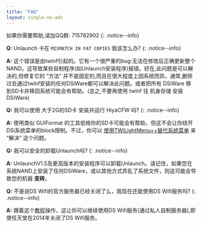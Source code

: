 ```yaml
---
title: "FAQ"
layout: single-no-ads
---
```


如果你需要帮助,请加QQ群: 715782902
{: .notice--info}

<a name="faq_fatmismatch" />**Q:** Unlaunch 卡在 `MISMATCH IN FAT COPIES` 我该怎么办?
{: .notice--info}

**A:** 这个错误是由twlnf引起的。它有一个很严重的bug:无法在修改后正确更新整个NAND。这导致某些自制程序(如Unlaunch安装程序)报错。好在,此问题是可以解决的,但修复它的 “方法” 并不是固定的,而且在很大程度上因系统而异。通常,删除过去通过twlnf安装的任何DSiWare都可以解决此问题。或者把所有 DSiWare 移到SD卡并移回系统可能会有帮助。(总之,不要再使用 twlnf 往 机身存储 安装 DSiWare)

<a name="faq_2gbsd" />**Q:** 我可以使用 大于2G的SD卡 安装并运行 HiyaCFW 吗?
{: .notice--info}

**A:** 使用类似 GUIFormat 的工具低格你的SD卡可能会有帮助，但这不会让你绕开DSi系统菜单的block限制。不过，你可以 [使用TWiLightMenu++替代系统菜单](installing-twilight-menu++) 来 “解决” 这个问题。

<a name="faq_uninstall" />**Q:** 我可以安全的卸载Unlaunch吗?
{: .notice--info}

**A:** UnlaunchV1.5及更高版本的安装程序可以卸载Unlaunch。请记住，如果您在系统NAND上安装了任何DSiWare，或以其他方式弄乱了系统文件，则这可能会导致您的机器 **变砖**。

<a name="faq_wifi" />**Q:** 不是说DS Wifi的官方服务器已经关闭了么，我现在还能使用DS Wifi服务吗?
{: .notice--info}

**A:** 跟着这个[教程](https://gist.github.com/jaames/5e1c0fcea96a3e47f888526d28531720)操作，这让你可以继续使用DS Wifi服务(通过私人自制服务器),即使任天堂在2014年关闭了DS Wifi服务。
